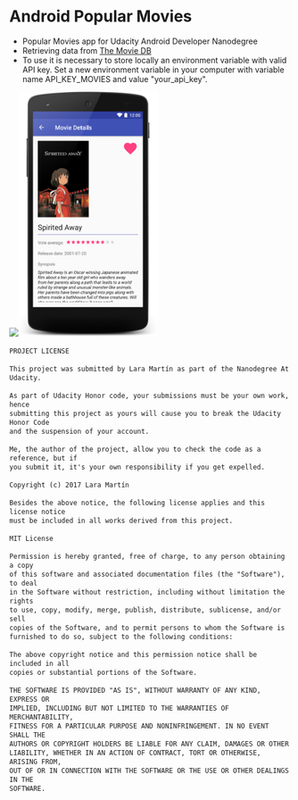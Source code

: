 # Android Popular Movies
- Popular Movies app for Udacity Android Developer Nanodegree
- Retrieving data from <a href="https://www.themoviedb.org" target="_blank">The Movie DB</a>
- To use it is necessary to store locally an environment variable with valid API key. Set a new environment variable in your computer with variable name API_KEY_MOVIES and value "your_api_key".

<img src="https://raw.githubusercontent.com/laramartin/android_movies/master/art/device-2017-02-11-193100.png" width="250"/><img src="https://raw.githubusercontent.com/laramartin/android_movies/master/art/device-2017-02-19-142521.png" width="250"/>


```
PROJECT LICENSE

This project was submitted by Lara Martín as part of the Nanodegree At Udacity.

As part of Udacity Honor code, your submissions must be your own work, hence
submitting this project as yours will cause you to break the Udacity Honor Code
and the suspension of your account.

Me, the author of the project, allow you to check the code as a reference, but if
you submit it, it's your own responsibility if you get expelled.

Copyright (c) 2017 Lara Martín

Besides the above notice, the following license applies and this license notice
must be included in all works derived from this project.

MIT License

Permission is hereby granted, free of charge, to any person obtaining a copy
of this software and associated documentation files (the "Software"), to deal
in the Software without restriction, including without limitation the rights
to use, copy, modify, merge, publish, distribute, sublicense, and/or sell
copies of the Software, and to permit persons to whom the Software is
furnished to do so, subject to the following conditions:

The above copyright notice and this permission notice shall be included in all
copies or substantial portions of the Software.

THE SOFTWARE IS PROVIDED "AS IS", WITHOUT WARRANTY OF ANY KIND, EXPRESS OR
IMPLIED, INCLUDING BUT NOT LIMITED TO THE WARRANTIES OF MERCHANTABILITY,
FITNESS FOR A PARTICULAR PURPOSE AND NONINFRINGEMENT. IN NO EVENT SHALL THE
AUTHORS OR COPYRIGHT HOLDERS BE LIABLE FOR ANY CLAIM, DAMAGES OR OTHER
LIABILITY, WHETHER IN AN ACTION OF CONTRACT, TORT OR OTHERWISE, ARISING FROM,
OUT OF OR IN CONNECTION WITH THE SOFTWARE OR THE USE OR OTHER DEALINGS IN THE
SOFTWARE.
```

